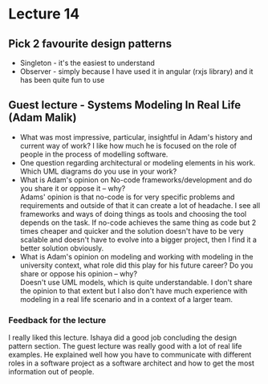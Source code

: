 # Lecture 14

## Pick 2 favourite design patterns
* Singleton - it's the easiest to understand
* Observer - simply because I have used it in angular (rxjs library) and it has been quite fun to use
## Guest lecture - Systems Modeling In Real Life (Adam Malik)
* What was most impressive, particular, insightful in Adam's history and
current way of work?
I like how much he is focused on the role of people in the process of modelling software. 
* One question regarding architectural or modeling elements in his work.  
Which UML diagrams do you use in your work?
* What is Adam's opinion on No-code frameworks/development and do you share it or oppose it – why?  
Adams' opinion is that no-code is for very specific problems and requirements and outside of that it can create a lot of headache. 
I see all frameworks and ways of doing things as tools and choosing the tool depends on the task. If no-code achieves the same thing as code but 2 times cheaper and quicker and the solution doesn't have to be very scalable and doesn't have to evolve into a bigger project, then I find it a better solution obviously.
* What is Adam's opinion on modeling and working with modeling in the university context, what role did this play for his future career? Do you share or oppose his opinion – why?  
Doesn't use UML models, which is quite understandable. I don't share the opinion to that extent but I also don't have much experience with modeling in a real life scenario and in a context of a larger team.
### Feedback for the lecture
I really liked this lecture. Ishaya did a good job concluding the design pattern section. The guest lecture was really good with a lot of real life examples. He explained well how you have to communicate with different roles in a software project as a software architect and how to get the most information out of people. 